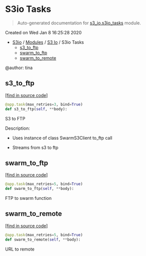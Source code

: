 # S3io Tasks

> Auto-generated documentation for [s3_io.s3io_tasks](../../s3_io/s3io_tasks.py) module.

Created on Wed Jan  8 16:25:28 2020

- [S3io](../README.md#s3io) / [Modules](../MODULES.md#s3io-modules) / [S3 Io](index.md#s3-io) / S3io Tasks
    - [s3_to_ftp](#s3_to_ftp)
    - [swarm_to_ftp](#swarm_to_ftp)
    - [swarm_to_remote](#swarm_to_remote)

@author: tina

## s3_to_ftp

[[find in source code]](../../s3_io/s3io_tasks.py#L108)

```python
@app.task(max_retries=3, bind=True)
def s3_to_ftp(self, **body):
```

S3 to FTP

Description:

- Uses instance of class SwarmS3Client to_ftp call

- Streams from s3 to ftp

## swarm_to_ftp

[[find in source code]](../../s3_io/s3io_tasks.py#L33)

```python
@app.task(max_retries=5, bind=True)
def swarm_to_ftp(self, **body):
```

FTP to swarm function

## swarm_to_remote

[[find in source code]](../../s3_io/s3io_tasks.py#L62)

```python
@app.task(max_retries=5, bind=True)
def swarm_to_remote(self, **body):
```

URL to remote
